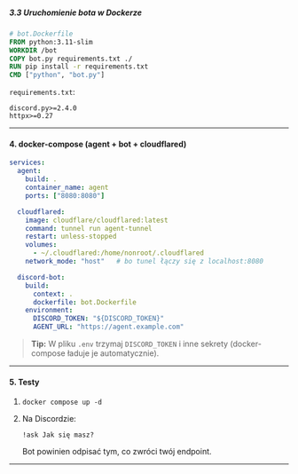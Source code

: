 ##### 3.3 Uruchomienie bota w Dockerze

```dockerfile
# bot.Dockerfile
FROM python:3.11-slim
WORKDIR /bot
COPY bot.py requirements.txt ./
RUN pip install -r requirements.txt
CMD ["python", "bot.py"]
```

`requirements.txt`:

```
discord.py>=2.4.0
httpx>=0.27
```

---

#### 4. docker-compose (agent + bot + cloudflared)

```yaml
services:
  agent:
    build: .
    container_name: agent
    ports: ["8080:8080"]

  cloudflared:
    image: cloudflare/cloudflared:latest
    command: tunnel run agent-tunnel
    restart: unless-stopped
    volumes:
      - ~/.cloudflared:/home/nonroot/.cloudflared
    network_mode: "host"   # bo tunel łączy się z localhost:8080

  discord-bot:
    build:
      context: .
      dockerfile: bot.Dockerfile
    environment:
      DISCORD_TOKEN: "${DISCORD_TOKEN}"
      AGENT_URL: "https://agent.example.com"
```

> **Tip:** W pliku `.env` trzymaj `DISCORD_TOKEN` i inne sekrety (docker-compose ładuje je automatycznie).

---

#### 5. Testy

1. `docker compose up -d`
2. Na Discordzie:

   ```
   !ask Jak się masz?
   ```

   Bot powinien odpisać tym, co zwróci twój endpoint.

---
